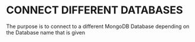 # CONNECT DIFFERENT DATABASES

The purpose is to connect to a different MongoDB Database depending on the Database name that is given
